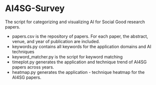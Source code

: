 # AI4SG-Survey

The script for categorizing and visualizing AI for Social Good research papers.

- papers.csv is the repository of papers. For each paper, the abstract, venue, and year of publication are included.
- keywords.py contains all keywords for the application domains and AI techniques
- keyword_matcher.py is the script for keyword matching
- timeplot.py generates the application and technique trend of AI4SG papers across years.
- heatmap.py generates the application - technique heatmap for the AI4SG papers.
